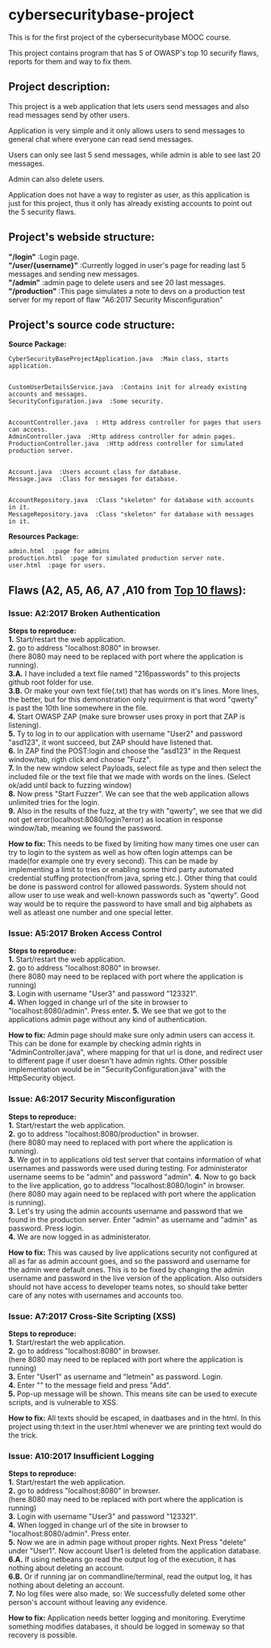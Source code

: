 # cybersecuritybase-project
This is for the first project of the cybersecuritybase MOOC course.  

This project contains program that has 5 of OWASP's top 10 securify flaws, reports for them and way to fix them.  

## 

## Project description:
This project is a web application that lets users send messages and also read messages send by other users.  

Application is very simple and it only allows users to send messages to general chat where everyone can read send messages.  

Users can only see last 5 send messages, while admin is able to see last 20 messages.  

Admin can also delete users.  

Application does not have a way to register as user, as this application is just for this project, thus it only has already existing accounts to point out the 5 security flaws.  

##

## Project's webside structure:  
**"/login"**  :Login page.  
**"/user/{username}"**  :Currently logged in user's page for reading last 5 messages and sending new messages.  
**"/admin"**  :admin page to delete users and see 20 last messages.  
**"/production"**  :This page simulates a note to devs on a production test server for my report of flaw "A6:2017 Security Misconfiguration"  

##

## Project's source code structure:

**Source Package:**


	CyberSecurityBaseProjectApplication.java  :Main class, starts application.  


	CustomUserDetailsService.java  :Contains init for already existing accounts and messages.  
	SecurityConfiguration.java  :Some security.  
	  

	AccountController.java  : Http address controller for pages that users can access.  
	AdminController.java  :Http address controller for admin pages.  
	ProductionController.java  :Http address controller for simulated production server.  


	Account.java  :Users account class for database.  
	Message.java  :Class for messages for database.  


	AccountRepository.java  :Class "skeleton" for database with accounts in it.  
	MessageRepository.java  :Class "skeleton" for database with messages in it.  


**Resources Package:**


	admin.html  :page for admins  
	production.html  :page for simulated production server note.  
	user.html  :page for users.  
	

##

## Flaws (A2, A5, A6, A7 ,A10 from [Top 10 flaws](https://www.owasp.org/images/7/72/OWASP_Top_10-2017_%28en%29.pdf.pdf)):

### **Issue: A2:2017 Broken Authentication**  
**Steps to reproduce:**  
**1.** Start/restart the web application.  
**2.** go to address "localhost:8080" in browser.  
(here 8080 may need to be replaced with port where the application is running).  
**3.A.** I have included a text file named "216passwords" to this projects github root folder for use.  
**3.B.** Or make your own text file(.txt) that has words on it's lines. More lines, the better, but for this demonstration only requirment is that word "qwerty" is past the 10th line somewhere in the file.  
**4.** Start OWASP ZAP (make sure browser uses proxy in port that ZAP is listening).  
**5.** Ty to log in to our application with username "User2" and password "asd123", it wont succeed, but ZAP should have listened that.  
**6.** In ZAP find the POST:login and choose the "asd123" in the Request window/tab, rigth click and choose "Fuzz".  
**7.** In the new window select Payloads, select file as type and then select the included file or the text file that we made with words on the lines. (Select ok/add until back to fuzzing window)  
**8.** Now press "Start Fuzzer". We can see that the web application allows unlimited tries for the login.  
**9.** Also in the results of the fuzz, at the try with "qwerty", we see that we did not get error(localhost:8080/login?error) as location in response window/tab, meaning we found the password.  

**How to fix:** This needs to be fixed by limiting how many times one user can try to login to the system as well as how often login attemps can be made(for example one try every second). This can be made by implementing a limit to tries or enabling some third party automated credential stuffing protection(from java, spring etc.). Other thing that could be done is password control for allowed passwords. System should not allow user to use weak and well-known passwords such as "qwerty". Good way would be to require the password to have small and big alphabets as well as atleast one number and one special letter.  

### **Issue: A5:2017 Broken Access Control**  
**Steps to reproduce:**  
**1.** Start/restart the web application.  
**2.** go to address "localhost:8080" in browser.  
(here 8080 may need to be replaced with port where the application is running)  
**3.** Login with username "User3" and password "123321".  
**4.** When logged in change url of the site in browser to "localhost:8080/admin". Press enter.
**5.** We see that we got to the applications admin page without any kind of authentication.  

**How to fix:** Admin page should make sure only admin users can access it. This can be done for example by checking admin rights in "AdminController.java", where mapping for that url is done, and redirect user to different page if user doesn't have admin rights. Other possible implementation would be in "SecurityConfiguration.java" with the HttpSecurity object.  

### **Issue: A6:2017 Security Misconfiguration**  
**Steps to reproduce:**  
**1.** Start/restart the web application.  
**2.** go to address "localhost:8080/production" in browser.  
(here 8080 may need to replaced with port where the application is running).  
**3.** We got in to applications old test server that contains information of what usernames and passwords were used during testing. For administerator username seems to be "admin" and password "admin".
**4.** Now to go back to the live application, go to address "localhost:8080/login" in browser.  
(here 8080 may again need to be replaced with port where the application is running).  
**3.** Let's try using the admin accounts username and password that we found in the production server. Enter "admin" as username and "admin" as password. Press login.  
**4.** We are now logged in as administerator.   

**How to fix:** This was caused by live applications security not configured at all as far as admin account goes, and so the password and username for the admin were default ones. This is to be fixed by changing the admin username and password in the live version of the application. Also outsiders should not have access to developer teams notes, so should take better care of any notes with usernames and accounts too.   

### **Issue: A7:2017 Cross-Site Scripting (XSS)**  
**Steps to reproduce:**  
**1.** Start/restart the web application.  
**2.** go to address "localhost:8080" in browser.  
(here 8080 may need to be replaced with port where the application is running)  
**3.** Enter "User1" as username and "letmein" as password. Login.  
**4.** Enter "<script language="javascript" type="text/javascript">alert("Ha Ha Ha");</script>" to the message field and press "Add".  
**5.** Pop-up message will be shown. This means site can be used to execute scripts, and is vulnerable to XSS.  

**How to fix:** All texts should be escaped, in daatbases and in the html. In this project using th:text in the user.html whenever we are printing text would do the trick.  

### **Issue: A10:2017 Insufficient Logging**  
**Steps to reproduce:**  
**1.** Start/restart the web application.  
**2.** go to address "localhost:8080" in browser.  
(here 8080 may need to be replaced with port where the application is running)  
**3.** Login with username "User3" and password "123321".  
**4.** When logged in change url of the site in browser to "localhost:8080/admin". Press enter.  
**5.** Now we are in admin page without proper rights. Next Press "delete" under "User1". Now account User1 is deleted from the application database.  
**6.A.** If using netbeans go read the output log of the execution, it has nothing about deleting an account.  
**6.B.** Or if running jar on commandline/terminal, read the output log, it has nothing about deleting an account.  
**7.** No log files were also made, so: We successfully deleted some other person's account without leaving any evidence.

**How to fix:** Application needs better logging and monitoring. Everytime something modifies databases, it should be logged in someway so that recovery is possible.  
